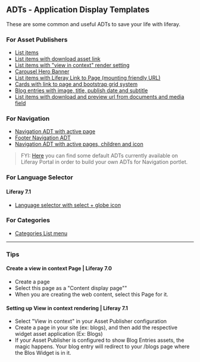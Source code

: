 ## ADTs - Application Display Templates

These are some common and useful ADTs to save your life with liferay.

### For Asset Publishers

* [List items](examples/asset-publisher-list.ftl)
* [List items with download asset link](examples/asset-publisher-list-with-download.ftl)
* [List items with "view in context" render setting](examples/asset-publisher-list-view-in-context.ftl)
* [Carousel Hero Banner](examples/asset-publisher-home-carousel.ftl)
* [List items with Liferay Link to Page (mounting friendly URL)](examples/asset-publisher-list-with-liferay-link-to-page.ftl)
* [Cards with link to page and bootstrap grid system](examples/asset-publisher-service-cards.ftl)
* [Blog entries with image, title, publish date and subtitle](examples/asset-publisher-with-blog-entries.ftl)
* [List items with download and preview url from documents and media field](examples/asset-publisher-list-with-url-from-documents-and-media-field.ftl)

### For Navigation

* [Navigation ADT with active page](examples/site-navigation.ftl)
* [Footer Navigation ADT](examnples/footer-site-navigation.ftl)
* [Navigation ADT with active pages, children and icon](examples/navigation-with-children-and-icon.ftl)

> FYI: [Here](https://github.com/liferay/liferay-portal/tree/master/modules/apps/site-navigation/site-navigation-menu-web/src/main/resources/com/liferay/site/navigation/menu/web/portlet/template/dependencies) you can find some default ADTs currently available on Liferay Portal in order to build your own ADTs for Navigation portlet.

### For Language Selector

#### Liferay 7.1
* [Language selector with select + globe icon](examples/language-selector-select-with-icon.ftl)

### For Categories

* [Categories List menu](examples/categories-list-menu.ftl)

--- 

### Tips

#### Create a view in context Page | Liferay 7.0

* Create a page
* Select this page as a "Content display page""
* When you are creating the web content, select this Page for it.

#### Setting up View in context rendering | Liferay 7.1

* Select "View in context" in your Asset Publisher configuration
* Create a page in your site (ex: blogs), and then add the respective widget asset application (Ex: Blogs)
* If your Asset Publisher is configured to show Blog Entries assets, the magic happens. Your blog entry will redirect to your /blogs page where the Blos Widget is in it.
